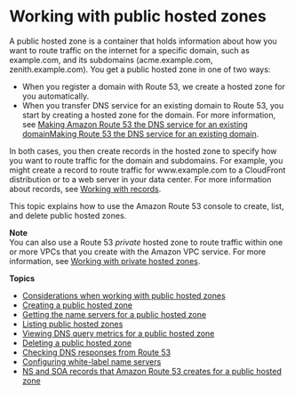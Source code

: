# Working with public hosted zones<a name="AboutHZWorkingWith"></a>

A public hosted zone is a container that holds information about how you want to route traffic on the internet for a specific domain, such as example\.com, and its subdomains \(acme\.example\.com, zenith\.example\.com\)\. You get a public hosted zone in one of two ways:
+ When you register a domain with Route 53, we create a hosted zone for you automatically\.
+ When you transfer DNS service for an existing domain to Route 53, you start by creating a hosted zone for the domain\. For more information, see [Making Amazon Route 53 the DNS service for an existing domainMaking Route 53 the DNS service for an existing domain](MigratingDNS.md)\.

In both cases, you then create records in the hosted zone to specify how you want to route traffic for the domain and subdomains\. For example, you might create a record to route traffic for www\.example\.com to a CloudFront distribution or to a web server in your data center\. For more information about records, see [Working with records](rrsets-working-with.md)\.

This topic explains how to use the Amazon Route 53 console to create, list, and delete public hosted zones\. 

**Note**  
You can also use a Route 53 *private* hosted zone to route traffic within one or more VPCs that you create with the Amazon VPC service\. For more information, see [Working with private hosted zones](hosted-zones-private.md)\.

**Topics**
+ [Considerations when working with public hosted zones](hosted-zone-public-considerations.md)
+ [Creating a public hosted zone](CreatingHostedZone.md)
+ [Getting the name servers for a public hosted zone](GetInfoAboutHostedZone.md)
+ [Listing public hosted zones](ListInfoOnHostedZone.md)
+ [Viewing DNS query metrics for a public hosted zone](hosted-zone-public-viewing-query-metrics.md)
+ [Deleting a public hosted zone](DeleteHostedZone.md)
+ [Checking DNS responses from Route 53](dns-test.md)
+ [Configuring white\-label name servers](white-label-name-servers.md)
+ [NS and SOA records that Amazon Route 53 creates for a public hosted zone](SOA-NSrecords.md)